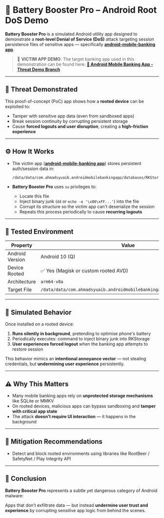 # 🔋 Battery Booster Pro – Android Root DoS Demo

**Battery Booster Pro** is a simulated Android utility app designed to demonstrate a **root-level Denial of Service (DoS)** attack targeting session persistence files of sensitive apps — specifically [**android-mobile-banking app**](https://github.com/nictjh/android-mobile-banking-app/tree/threatDemo/changingTokensWRoot).

> 🎯 **VICTIM APP DEMO**: The target banking app used in this demonstration can be found here:
> **[📱 Android Mobile Banking App - Threat Demo Branch](https://github.com/nictjh/android-mobile-banking-app/tree/threatDemo/changingTokensWRoot)**

---

## 🎯 Threat Demonstrated

This proof-of-concept (PoC) app shows how a **rooted device** can be exploited to:

- Tamper with sensitive app data (even from sandboxed apps)
- Break session continuity by corrupting persistent storage
- Cause **forced logouts and user disruption**, creating a **high-friction experience**

---

## ⚙️ How It Works

- The victim app ([**android-mobile-banking app**](https://github.com/nictjh/android-mobile-banking-app/tree/threatDemo/changingTokensWRoot)) stores persistent auth/session data in:
  ```
  /data/data/com.ahmadsyuaib.androidmobilebankingapp/databases/RKStorage
  ```

- **Battery Booster Pro** uses `su` privileges to:
  - Locate this file
  - Inject binary junk (`dd` or `echo -e '\x00\xFF...'`) into the file
  - Corrupt its structure so the victim app can't deserialize the session
  - Repeats this process periodically to cause **recurring logouts**

---

## 🧪 Tested Environment

| Property             | Value                                      |
|----------------------|--------------------------------------------|
| Android Version      | Android 10 (Q)                             |
| Device Rooted        | ✅ Yes (Magisk or custom rooted AVD)       |
| Architecture         | `arm64-v8a`                                |
| Target File          | `/data/data/com.ahmadsyuaib.androidmobilebankingapp/databases/RKStorage` |

---

## 🚧 Simulated Behavior

Once installed on a rooted device:

1. **Runs silently in background**, pretending to  optimise phone's battery
2. Periodically executes: command to inject binary junk into RKStorage
3. **User experiences forced logout** when the banking app attempts to restore session

This behavior mimics an **intentional annoyance vector** — not stealing credentials, but **undermining user experience** persistently.

---

## ⚠️ Why This Matters

- Many mobile banking apps rely on **unprotected storage mechanisms** like SQLite or MMKV
- On rooted devices, malicious apps can bypass sandboxing and **tamper with critical app state**
- The attack **doesn’t require UI interaction** — it happens in the background

---

## 🔐 Mitigation Recommendations

- Detect and block rooted environments using libraries like RootBeer / SafetyNet / Play Integrity API

---
## 🧪 Conclusion

**Battery Booster Pro** represents a subtle yet dangerous category of Android malware:

Apps that don’t exfiltrate data — but instead **undermine user trust and experience** by corrupting sensitive app logic from behind the scenes.